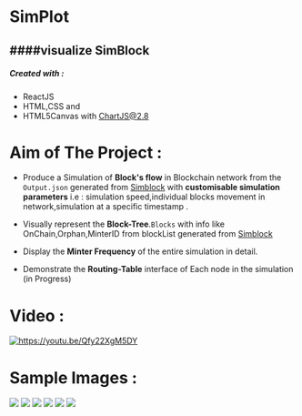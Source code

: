 
# SimPlot 
####visualize SimBlock 
---------------------------

##### Created with :
- ReactJS
- HTML,CSS and
- HTML5Canvas with ChartJS@2.8

# Aim of The Project :
- Produce a Simulation  of **Block's flow**  in Blockchain network from the `Output.json` generated from [Simblock](https://github.com/dsg-titech/simblock) with **customisable simulation parameters**  i.e : simulation speed,individual blocks movement in network,simulation at a specific timestamp .

- Visually represent the **Block-Tree**.`Blocks` with info like OnChain,Orphan,MinterID  from  blockList  generated from [Simblock](https://github.com/dsg-titech/simblock)

- Display the **Minter Frequency** of the entire simulation in detail. 

- Demonstrate the **Routing-Table** interface of Each node in the simulation (in Progress)


# Video : 

<a href="https://youtu.be/Qfy22XgM5DY">
   <img src="https://img.youtube.com/vi/Qfy22XgM5DY/maxresdefault.jpg"  alt="https://youtu.be/Qfy22XgM5DY"  >
</a>


# Sample Images :
<img src="https://i.ibb.co/0qrSWx7/Screenshot-from-2023-02-09-15-29-11.png">
<img src="https://i.ibb.co/Bs4vQy2/Screenshot-from-2023-02-09-15-29-28.png">
<img src="https://i.ibb.co/YQCdjp0/Screenshot-from-2023-02-09-15-29-41.png">
<img src="https://i.ibb.co/rZbDQ06/Screenshot-from-2023-02-09-15-29-55.png">
<img src="https://i.ibb.co/ZhcwNS5/Screenshot-from-2023-02-09-15-29-58.png">
<img src="https://i.ibb.co/6wh4jKS/Screenshot-from-2023-02-09-15-30-06.png">


